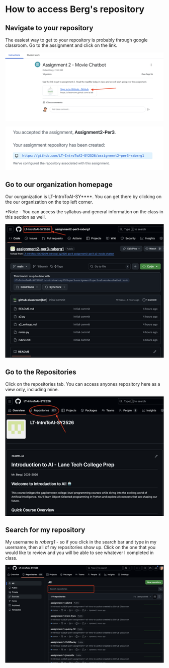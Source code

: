 # How to access Berg's repository

## Navigate to your repository

The easiest way to get to your repository is probably through google classroom.  Go to the assignment and click on the link.

![Classroom1](assets/classroom1.png)

![Classroom2](assets/classroom2.png)

## Go to our organization homepage

Our ourganization is LT-IntroToAI-SY****.  You can get there by clicking on the our organization on the top left corner.  

*Note - You can access the syllabus and general information on the class in this section as well.

![Github1](assets/github1.png)

## Go to the Repositories

Click on the repositories tab.  You can access anyones repository here as a view only, including mine.

![Github2](assets/github2.png)

## Search for my repository

My username is *raberg1* - so if you click in the search bar and type in my username, then all of my repositories show up.  Click on the one that you would like to review and you will be able to see whatever I completed in class.

![Github3](assets/github3.png)